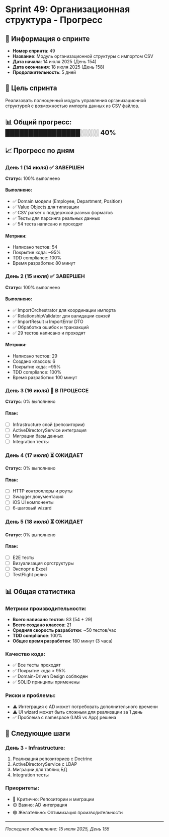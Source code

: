 # Sprint 49: Организационная структура - Прогресс

## 📅 Информация о спринте
- **Номер спринта**: 49
- **Название**: Модуль организационной структуры с импортом CSV
- **Дата начала**: 14 июля 2025 (День 154)
- **Дата окончания**: 18 июля 2025 (День 158)
- **Продолжительность**: 5 дней

## 🎯 Цель спринта
Реализовать полноценный модуль управления организационной структурой с возможностью импорта данных из CSV файлов.

## 📊 Общий прогресс: ████████████████░░░░ 40%

## 📈 Прогресс по дням

### День 1 (14 июля) ✅ ЗАВЕРШЕН
**Статус**: 100% выполнено

#### Выполнено:
- ✅ Domain модели (Employee, Department, Position)
- ✅ Value Objects для типизации
- ✅ CSV parser с поддержкой разных форматов
- ✅ Тесты для парсинга реальных данных
- ✅ 54 теста написано и проходят

#### Метрики:
- Написано тестов: 54
- Покрытие кода: ~95%
- TDD compliance: 100%
- Время разработки: 80 минут

### День 2 (15 июля) ✅ ЗАВЕРШЕН
**Статус**: 100% выполнено

#### Выполнено:
- ✅ ImportOrchestrator для координации импорта
- ✅ RelationshipValidator для валидации связей
- ✅ ImportResult и ImportError DTO
- ✅ Обработка ошибок и транзакций
- ✅ 29 тестов написано и проходят

#### Метрики:
- Написано тестов: 29
- Создано классов: 6
- Покрытие кода: ~95%
- TDD compliance: 100%
- Время разработки: 100 минут

### День 3 (16 июля) 🔄 В ПРОЦЕССЕ
**Статус**: 0% выполнено

#### План:
- [ ] Infrastructure слой (репозитории)
- [ ] ActiveDirectoryService интеграция
- [ ] Миграции базы данных
- [ ] Integration тесты

### День 4 (17 июля) ⏳ ОЖИДАЕТ
**Статус**: 0% выполнено

#### План:
- [ ] HTTP контроллеры и роуты
- [ ] Swagger документация
- [ ] iOS UI компоненты
- [ ] 6-шаговый wizard

### День 5 (18 июля) ⏳ ОЖИДАЕТ
**Статус**: 0% выполнено

#### План:
- [ ] E2E тесты
- [ ] Визуализация оргструктуры
- [ ] Экспорт в Excel
- [ ] TestFlight релиз

## 📊 Общая статистика

### Метрики производительности:
- **Всего написано тестов**: 83 (54 + 29)
- **Всего создано классов**: 21
- **Средняя скорость разработки**: ~50 тестов/час
- **TDD compliance**: 100%
- **Общее время разработки**: 180 минут (3 часа)

### Качество кода:
- ✅ Все тесты проходят
- ✅ Покрытие кода > 95%
- ✅ Domain-Driven Design соблюден
- ✅ SOLID принципы применены

### Риски и проблемы:
- ⚠️ Интеграция с AD может потребовать дополнительного времени
- ⚠️ UI wizard может быть сложным для реализации за 1 день
- ✅ Проблема с namespace (LMS vs App) решена

## 🎯 Следующие шаги

### День 3 - Infrastructure:
1. Реализация репозиториев с Doctrine
2. ActiveDirectoryService с LDAP
3. Миграции для таблиц БД
4. Integration тесты

### Приоритеты:
- 🔴 Критично: Репозитории и миграции
- 🟡 Важно: AD интеграция
- 🟢 Желательно: Оптимизация производительности

---
*Последнее обновление: 15 июля 2025, День 155* 